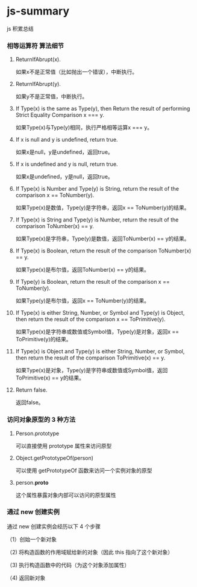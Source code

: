 # js-summary
js 积累总结

### 相等运算符 算法细节

1. ReturnIfAbrupt(x).

   如果x不是正常值（比如抛出一个错误），中断执行。

2. ReturnIfAbrupt(y).

	如果y不是正常值，中断执行。

3. If Type(x) is the same as Type(y), then
Return the result of performing Strict Equality Comparison x === y.

	如果Type(x)与Type(y)相同，执行严格相等运算x === y。

4. If x is null and y is undefined, return true.

	如果x是null，y是undefined，返回true。

5. If x is undefined and y is null, return true.

	如果x是undefined，y是null，返回true。

6. If Type(x) is Number and Type(y) is String, return the result of the comparison x == ToNumber(y).

	如果Type(x)是数值，Type(y)是字符串，返回x == ToNumber(y)的结果。

7. If Type(x) is String and Type(y) is Number, return the result of the comparison ToNumber(x) == y.

	如果Type(x)是字符串，Type(y)是数值，返回ToNumber(x) == y的结果。

8. If Type(x) is Boolean, return the result of the comparison ToNumber(x) == y.

	如果Type(x)是布尔值，返回ToNumber(x) == y的结果。

9. If Type(y) is Boolean, return the result of the comparison x == ToNumber(y).

	如果Type(y)是布尔值，返回x == ToNumber(y)的结果。

10. If Type(x) is either String, Number, or Symbol and Type(y) is Object, then return the result of the comparison x == ToPrimitive(y).

	如果Type(x)是字符串或数值或Symbol值，Type(y)是对象，返回x == ToPrimitive(y)的结果。

11. If Type(x) is Object and Type(y) is either String, Number, or Symbol, then return the result of the comparison ToPrimitive(x) == y.

	如果Type(x)是对象，Type(y)是字符串或数值或Symbol值，返回ToPrimitive(x) == y的结果。


12. Return false.

	返回false。
	
	
### 访问对象原型的 3 种方法

1. Person.prototype

	可以直接使用 prototype 属性来访问原型
	
2. Object.getPrototypeOf(person)

	可以使用 getPrototypeOf 函数来访问一个实例对象的原型

3. person.__proto__

	这个属性暴露对象内部可以访问的原型属性
	
	
### 通过 new 创建实例

通过 new 创建实例会经历以下 4 个步骤 

（1）创始一个新对象

（2) 将构造函数的作用域赋给新的对象（因此 this 指向了这个新对象）

（3) 执行构造函数中的代码（为这个对象添加属性）

（4) 返回新对象
